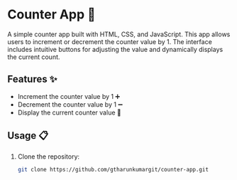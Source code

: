 # Counter App 🚀

A simple counter app built with HTML, CSS, and JavaScript. This app allows users to increment or decrement the counter value by 1. The interface includes intuitive buttons for adjusting the value and dynamically displays the current count.

## Features ✨
- Increment the counter value by 1 ➕
- Decrement the counter value by 1 ➖
- Display the current counter value 🔢

## Usage 📋
1. Clone the repository:
   ```bash
   git clone https://github.com/gtharunkumargit/counter-app.git
